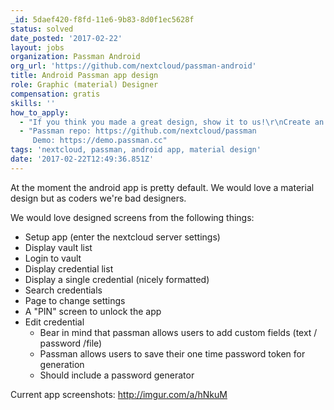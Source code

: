 ```yaml
---
_id: 5daef420-f8fd-11e6-9b83-8d0f1ec5628f
status: solved
date_posted: '2017-02-22'
layout: jobs
organization: Passman Android
org_url: 'https://github.com/nextcloud/passman-android'
title: Android Passman app design
role: Graphic (material) Designer
compensation: gratis
skills: ''
how_to_apply:
  - "If you think you made a great design, show it to us!\r\nCreate an new issue at https://github.com/nextcloud/passman-android "
  - "Passman repo: https://github.com/nextcloud/passman   
     Demo: https://demo.passman.cc"
tags: 'nextcloud, passman, android app, material design'
date: '2017-02-22T12:49:36.851Z'
---
```

At the moment the android app is pretty default. 
We would love a material design but as coders we're bad designers.

We would love designed screens from the following things:
- Setup app (enter the nextcloud server settings)
- Display vault list
- Login to vault
- Display credential list
- Display a single credential (nicely formatted)
- Search credentials
- Page to change settings
- A "PIN" screen to unlock the app
- Edit credential
  - Bear in mind  that passman allows users to add custom fields (text / password /file)
  - Passman allows users to save their one time password token for generation
  - Should include a password generator
 
Current app screenshots: http://imgur.com/a/hNkuM
